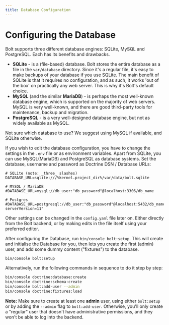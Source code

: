 ```yaml
---
title: Database Configuration
---
```

Configuring the Database
========================

Bolt supports three different database engines: SQLite, MySQL and PostgreSQL.
Each has its benefits and drawbacks.

  - **SQLite** - is a (file-based) database. Bolt stores the entire database as
    a file in the `var/database` directory. Since it's a regular file, it's
    easy to make backups of your database if you use SQLite. The main benefit
    of SQLite is that it requires no configuration, and as such, it works 'out
    of the box' on practically any web server. This is why it's Bolt's default
    choice.
  - **MySQL** (and the similar **MariaDB**) - is perhaps the most well-known
    database engine, which is supported on the majority of web servers. MySQL is
    very well-known, and there are good third-party tools for maintenance,
    backup and migration.
  - **PostgreSQL** - is a very well-designed database engine, but not as widely
    available as MySQL.

Not sure which database to use? We suggest using MySQL if available, and SQLite
otherwise.

If you wish to edit the database configuration, you have to change the settings
in the `.env` file or as environment variables. Apart from SQLite, you can use
MySQL(MariaDB) and PostgreSQL as database systems. Set the database, username
and password as Doctrine DSN / Database URLs:


```env
# SQLite (note: _three_ slashes)
DATABASE_URL=sqlite:///%kernel.project_dir%/var/data/bolt.sqlite

# MYSQL / MariaDB
#DATABASE_URL=mysql://db_user:"db_password"@localhost:3306/db_name

# Postgres
#DATABASE_URL=postgresql://db_user:"db_password"@localhost:5432/db_name?serverVersion=11"
```

Other settings can be changed in the `config.yaml` file later on. Either
directly from the Bolt backend, or by making edits in the file itself using
your preferred editor.

After configuring the Database, run `bin/console bolt:setup`. This will create
and initialise the Database for you, then lets you create the first (admin)
user, and add some dummy content ("fixtures") to the database.

```bash
bin/console bolt:setup
```

Alternatively, run the following commands in sequence to do it step by step:

```bash
bin/console doctrine:database:create
bin/console doctrine:schema:create
bin/console bolt:add-user --admin
bin/console doctrine:fixtures:load
```

<p class="note"><strong>Note:</strong> Make sure to create at least one
<strong>admin</strong> user, using either <code>bolt:setup</code> or by adding
the <code>--admin</code> flag to <code>bolt:add-user</code>. Otherwise, you'll
only create a "regular" user that doesn't have administrative permissions, and
they won't be able to log into the backend.</p>
